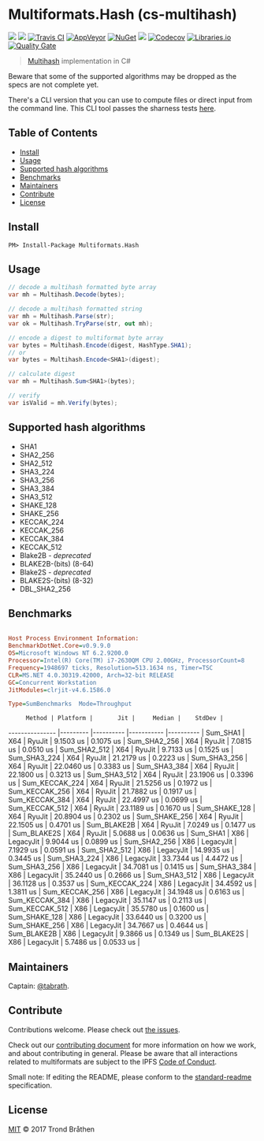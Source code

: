 # Multiformats.Hash (cs-multihash)

[![](https://img.shields.io/badge/project-multiformats-blue.svg?style=flat-square)](https://github.com/multiformats/multiformats)
[![](https://img.shields.io/badge/freenode-%23ipfs-blue.svg?style=flat-square)](https://webchat.freenode.net/?channels=%23ipfs)
[![Travis CI](https://img.shields.io/travis/multiformats/cs-multihash.svg?style=flat-square&branch=master)](https://travis-ci.org/multiformats/cs-multihash)
[![AppVeyor](https://img.shields.io/appveyor/ci/tabrath/cs-multihash/master.svg?style=flat-square)](https://ci.appveyor.com/project/tabrath/cs-multihash)
[![NuGet](https://buildstats.info/nuget/Multiformats.Hash)](https://www.nuget.org/packages/Multiformats.Hash/)
[![](https://img.shields.io/badge/readme%20style-standard-brightgreen.svg?style=flat-square)](https://github.com/RichardLitt/standard-readme)
[![Codecov](https://img.shields.io/codecov/c/github/multiformats/cs-multihash/master.svg?style=flat-square)](https://codecov.io/gh/multiformats/cs-multihash)
[![Libraries.io](https://img.shields.io/librariesio/github/multiformats/cs-multihash.svg?style=flat-square)](https://libraries.io/github/multiformats/cs-multihash)
[![Quality Gate](http://sonar.dispatch.no/api/badges/gate?key=cs-multihash&metric=alert_status)](http://sonar.dispatch.no/dashboard/index/cs-multihash)

> [Multihash](https://github.com/multiformats/multihash) implementation in C#

Beware that some of the supported algorithms may be dropped as the specs are not complete yet.

There's a CLI version that you can use to compute files or direct input from the command line.
This CLI tool passes the sharness tests [here](https://github.com/multiformats/multihash/tree/master/tests/sharness).

## Table of Contents

- [Install](#install)
- [Usage](#usage)
- [Supported hash algorithms](#supported-hash-algorithms)
- [Benchmarks](#benchmarks)
- [Maintainers](#maintainers)
- [Contribute](#contribute)
- [License](#license)

## Install

    PM> Install-Package Multiformats.Hash

## Usage
``` cs
// decode a multihash formatted byte array
var mh = Multihash.Decode(bytes);

// decode a multihash formatted string
var mh = Multihash.Parse(str);
var ok = Multihash.TryParse(str, out mh);

// encode a digest to multiformat byte array
var bytes = Multihash.Encode(digest, HashType.SHA1);
// or
var bytes = Multihash.Encode<SHA1>(digest);

// calculate digest
var mh = Multihash.Sum<SHA1>(bytes);

// verify
var isValid = mh.Verify(bytes);
```

## Supported hash algorithms

* SHA1
* SHA2_256
* SHA2_512
* SHA3_224
* SHA3_256
* SHA3_384
* SHA3_512
* SHAKE_128
* SHAKE_256
* KECCAK_224
* KECCAK_256
* KECCAK_384
* KECCAK_512
* Blake2B - *deprecated*
* BLAKE2B-(bits) (8-64)
* Blake2S - *deprecated*
* BLAKE2S-(bits) (8-32)
* DBL_SHA2_256

## Benchmarks

```ini

Host Process Environment Information:
BenchmarkDotNet.Core=v0.9.9.0
OS=Microsoft Windows NT 6.2.9200.0
Processor=Intel(R) Core(TM) i7-2630QM CPU 2.00GHz, ProcessorCount=8
Frequency=1948697 ticks, Resolution=513.1634 ns, Timer=TSC
CLR=MS.NET 4.0.30319.42000, Arch=32-bit RELEASE
GC=Concurrent Workstation
JitModules=clrjit-v4.6.1586.0

Type=SumBenchmarks  Mode=Throughput

```
         Method | Platform |       Jit |     Median |    StdDev |
--------------- |--------- |---------- |----------- |---------- |
       Sum_SHA1 |      X64 |    RyuJit |  9.1503 us | 0.1075 us |
   Sum_SHA2_256 |      X64 |    RyuJit |  7.0815 us | 0.0510 us |
   Sum_SHA2_512 |      X64 |    RyuJit |  9.7133 us | 0.1525 us |
   Sum_SHA3_224 |      X64 |    RyuJit | 21.2179 us | 0.2223 us |
   Sum_SHA3_256 |      X64 |    RyuJit | 22.0460 us | 0.3383 us |
   Sum_SHA3_384 |      X64 |    RyuJit | 22.1800 us | 0.3213 us |
   Sum_SHA3_512 |      X64 |    RyuJit | 23.1906 us | 0.3396 us |
 Sum_KECCAK_224 |      X64 |    RyuJit | 21.5256 us | 0.1972 us |
 Sum_KECCAK_256 |      X64 |    RyuJit | 21.7882 us | 0.1917 us |
 Sum_KECCAK_384 |      X64 |    RyuJit | 22.4997 us | 0.0699 us |
 Sum_KECCAK_512 |      X64 |    RyuJit | 23.1189 us | 0.1670 us |
  Sum_SHAKE_128 |      X64 |    RyuJit | 20.8904 us | 0.2302 us |
  Sum_SHAKE_256 |      X64 |    RyuJit | 22.1505 us | 0.4701 us |
    Sum_BLAKE2B |      X64 |    RyuJit |  7.0249 us | 0.1477 us |
    Sum_BLAKE2S |      X64 |    RyuJit |  5.0688 us | 0.0636 us |
       Sum_SHA1 |      X86 | LegacyJit |  9.9044 us | 0.0899 us |
   Sum_SHA2_256 |      X86 | LegacyJit |  7.1929 us | 0.0591 us |
   Sum_SHA2_512 |      X86 | LegacyJit | 14.9935 us | 0.3445 us |
   Sum_SHA3_224 |      X86 | LegacyJit | 33.7344 us | 4.4472 us |
   Sum_SHA3_256 |      X86 | LegacyJit | 34.7081 us | 0.1415 us |
   Sum_SHA3_384 |      X86 | LegacyJit | 35.2440 us | 0.2666 us |
   Sum_SHA3_512 |      X86 | LegacyJit | 36.1128 us | 0.3537 us |
 Sum_KECCAK_224 |      X86 | LegacyJit | 34.4592 us | 1.3811 us |
 Sum_KECCAK_256 |      X86 | LegacyJit | 34.1948 us | 0.6163 us |
 Sum_KECCAK_384 |      X86 | LegacyJit | 35.1147 us | 0.2113 us |
 Sum_KECCAK_512 |      X86 | LegacyJit | 35.5780 us | 0.1600 us |
  Sum_SHAKE_128 |      X86 | LegacyJit | 33.6440 us | 0.3200 us |
  Sum_SHAKE_256 |      X86 | LegacyJit | 34.7667 us | 0.4644 us |
    Sum_BLAKE2B |      X86 | LegacyJit |  9.3866 us | 0.1349 us |
    Sum_BLAKE2S |      X86 | LegacyJit |  5.7486 us | 0.0533 us |

## Maintainers

Captain: [@tabrath](https://github.com/tabrath).

## Contribute

Contributions welcome. Please check out [the issues](https://github.com/multiformats/cs-multihash/issues).

Check out our [contributing document](https://github.com/multiformats/multiformats/blob/master/contributing.md) for more information on how we work, and about contributing in general. Please be aware that all interactions related to multiformats are subject to the IPFS [Code of Conduct](https://github.com/ipfs/community/blob/master/code-of-conduct.md).

Small note: If editing the README, please conform to the [standard-readme](https://github.com/RichardLitt/standard-readme) specification.

## License

[MIT](LICENSE) © 2017 Trond Bråthen
